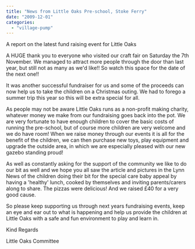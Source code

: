 ```yaml
---
title: "News from Little Oaks Pre-school, Stoke Ferry"
date: "2009-12-01"
categories: 
  - "village-pump"
---
```


A report on the latest fund raising event for Little Oaks

A HUGE thank you to everyone who visited our craft fair on Saturday the 7th November. We managed to attract more people through the door than last year, but still not as many as we'd like!! So watch this space for the date of the next one!!

It was another successful fundraiser for us and some of the proceeds can now help us to take the children on a Christmas outing. We had to forego a summer trip this year so this will be extra special for all.

As people may not be aware Little Oaks runs as a non-profit making charity, whatever money we make from our fundraising goes back into the pot. We are very fortunate to have enough children to cover the basic costs of running the pre-school, but of course more children are very welcome and we do have room! When we raise money through our events it is all for the benefit of the children, we can then purchase new toys, play equipment and upgrade the outside area, in which we are especially pleased with our new gazebo standing proud!

As well as constantly asking for the support of the community we like to do our bit as well and we hope you all saw the article and pictures in the Lynn News of the children doing their bit for the special care baby appeal by having a 'healthy' lunch, cooked by themselves and inviting parents/carers along to share. The pizzas were delicious! And we raised £40 for a very good cause.

So please keep supporting us through next years fundraising events, keep an eye and ear out to what is happening and help us provide the children at Little Oaks with a safe and fun environment to play and learn in.

Kind Regards

Little Oaks Committee
